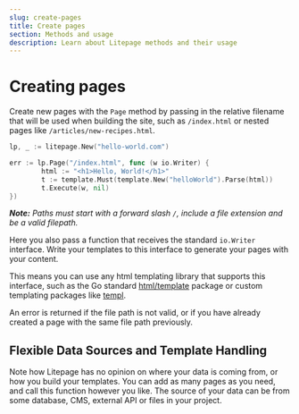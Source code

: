 ```yaml
---
slug: create-pages
title: Create pages
section: Methods and usage
description: Learn about Litepage methods and their usage
---
```


# Creating pages

Create new pages with the `Page` method by passing in the relative filename that will be used when building the site, such as `/index.html` or nested pages like `/articles/new-recipes.html`.

```go
lp, _ := litepage.New("hello-world.com")

err := lp.Page("/index.html", func (w io.Writer) {
		html := "<h1>Hello, World!</h1>"
		t := template.Must(template.New("helloWorld").Parse(html))
	    t.Execute(w, nil)
})
```

_**Note:** Paths must start with a forward slash `/`, include a file extension and be a valid filepath._

Here you also pass a function that receives the standard `io.Writer` interface. Write your templates to this interface to generate your pages with your content.

This means you can use any html templating library that supports this interface, such as the Go standard [html/template](https://pkg.go.dev/html/template) package or custom templating packages like [templ](https://templ.guide/).

An error is returned if the file path is not valid, or if you have already created a page with the same file path previously.

## Flexible Data Sources and Template Handling

Note how Litepage has no opinion on where your data is coming from, or how you build your templates. You can add as many pages as you need, and call this function however you like. The source of your data can be from some database, CMS, external API or files in your project.
